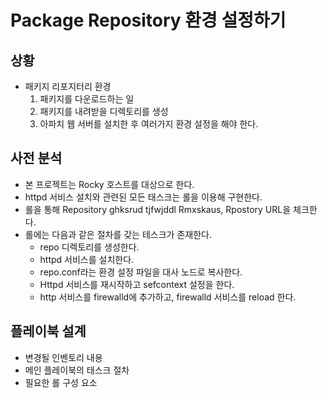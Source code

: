 # Package Repository 환경 설정하기

## 상황
  - 패키지 리포지터리 환경
    1. 패키지를 다운로드하는 일
    1. 패키지를 내려받을 디렉토리를 생성
    1. 아파치 웹 서버를 설치한 후 여러가지 환경 설정을 해야 한다.

## 사전 분석
  - 본 프로젝트는 Rocky 호스트를 대상으로 한다.
  - httpd 서비스 설치와 관련된 모든 태스크는 롤을 이용해 구현한다.
  - 롤을 통해 Repository ghksrud tjfwjddl Rmxskaus, Rpostory URL을 체크한다.
  - 롤에는 다음과 같은 절차를 갖는 테스크가 존재한다.
      + repo 디렉토리를 생성한다.
      + httpd 서비스를 설치한다.
      + repo.conf라는 환경 설정 파일을 대사 노드로 복사한다.
      + Httpd 서비스를 재시작하고 sefcontext 설정을 한다.
      + http 서비스를 firewalld에 추가하고, firewalld 서비스를 reload 한다.

## 플레이북 설계
  - 변경될 인벤토리 내용
  - 메인 플레이북의 태스크 절차
  - 필요한 롤 구성 요소